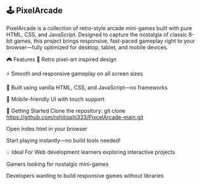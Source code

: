 ## 🕹️ PixelArcade
PixelArcade is a collection of retro-style arcade mini-games built with pure HTML, CSS, and JavaScript. 
Designed to capture the nostalgia of classic 8-bit games, this project brings responsive, fast-paced gameplay right to your browser—fully optimized for desktop, tablet, and mobile devices.

🎮 Features
🎨 Retro pixel-art inspired design

⚡ Smooth and responsive gameplay on all screen sizes

🧱 Built using vanilla HTML, CSS, and JavaScript—no frameworks

📱 Mobile-friendly UI with touch support

🚀 Getting Started
Clone the repository:
git clone https://github.com/rohitjoshi333/PixcelArcade-main.git

Open index.html in your browser

Start playing instantly—no build tools needed!

💡 Ideal For
Web development learners exploring interactive projects

Gamers looking for nostalgic mini-games

Developers wanting to build responsive games without libraries

